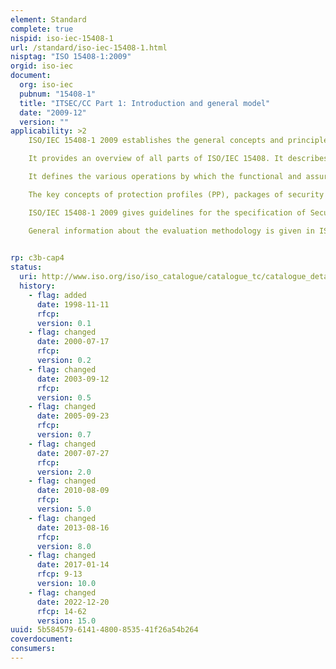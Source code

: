 ```yaml
---
element: Standard
complete: true
nispid: iso-iec-15408-1
url: /standard/iso-iec-15408-1.html
nisptag: "ISO 15408-1:2009"
orgid: iso-iec
document:
  org: iso-iec
  pubnum: "15408-1"
  title: "ITSEC/CC Part 1: Introduction and general model"
  date: "2009-12"
  version: ""
applicability: >2
    ISO/IEC 15408-1 2009 establishes the general concepts and principles of IT security evaluation and specifies the general model of evaluation given by various parts of ISO/IEC 15408 which in its entirety is meant to be used as the basis for evaluation of security properties of IT products.

    It provides an overview of all parts of ISO/IEC 15408. It describes the various parts of ISO/IEC 15408; defines the terms and abbreviations to be used in all parts ISO/IEC 15408; establishes the core concept of a Target of Evaluation (TOE); the evaluation context; and describes the audience to which the evaluation criteria are addressed. An introduction to the basic security concepts necessary for evaluation of IT products is given.

    It defines the various operations by which the functional and assurance components given in ISO/IEC 15408-2 and ISO/IEC 15408-3 may be tailored through the use of permitted operations.

    The key concepts of protection profiles (PP), packages of security requirements and the topic of conformance are specified and the consequences of evaluation and evaluation results are described.

    ISO/IEC 15408-1 2009 gives guidelines for the specification of Security Targets (ST) and provides a description of the organization of components throughout the model.

    General information about the evaluation methodology is given in ISO/IEC 18045 and the scope of evaluation schemes is provided.

  
rp: c3b-cap4
status:
  uri: http://www.iso.org/iso/iso_catalogue/catalogue_tc/catalogue_detail.htm?csnumber=50341
  history: 
    - flag: added
      date: 1998-11-11
      rfcp: 
      version: 0.1
    - flag: changed
      date: 2000-07-17
      rfcp: 
      version: 0.2
    - flag: changed
      date: 2003-09-12
      rfcp: 
      version: 0.5
    - flag: changed
      date: 2005-09-23
      rfcp: 
      version: 0.7
    - flag: changed
      date: 2007-07-27
      rfcp: 
      version: 2.0
    - flag: changed
      date: 2010-08-09
      rfcp: 
      version: 5.0
    - flag: changed
      date: 2013-08-16
      rfcp: 
      version: 8.0
    - flag: changed
      date: 2017-01-14
      rfcp: 9-13
      version: 10.0
    - flag: changed
      date: 2022-12-20
      rfcp: 14-62
      version: 15.0
uuid: 5b584579-6141-4800-8535-41f26a54b264
coverdocument:
consumers:
---
```

